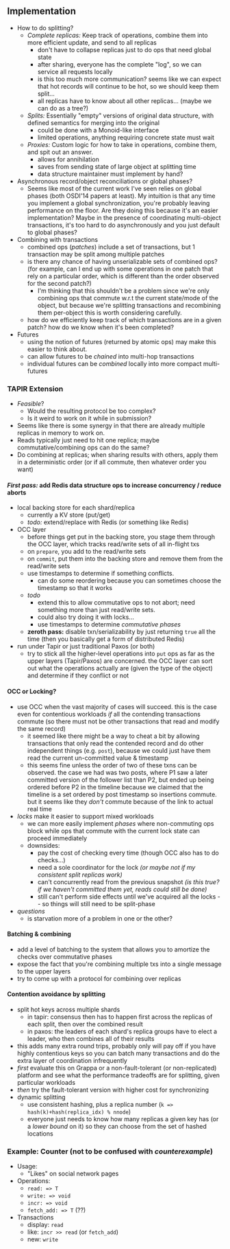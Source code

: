 ## Implementation

- How to do splitting?
    - *Complete replicas:* Keep track of operations, combine them into more efficient update, and send to all replicas
        - don't have to collapse replicas just to do ops that need global state
        - after sharing, everyone has the complete "log", so we can service all requests locally
        - is this too much more communication? seems like we can expect that hot records will continue to be hot, so we should keep them split...
        - all replicas have to know about all other replicas... (maybe we can do as a tree?)
    - *Splits:* Essentially "empty" versions of original data structure, with defined semantics for merging into the original
        - could be done with a Monoid-like interface
        - limited operations, anything requiring concrete state must wait
    - *Proxies:* Custom logic for how to take in operations, combine them, and spit out an answer.
        - allows for annihilation
        - saves from sending state of large object at splitting time
        - data structure maintainer must implement by hand?
- Asynchronous record/object reconciliations or global phases?
    - Seems like most of the current work I've seen relies on global phases (both OSDI'14 papers at least). My intuition is that any time you implement a global synchronization, you're probably leaving performance on the floor. Are they doing this because it's an easier implementation? Maybe in the presence of coordinating multi-object transactions, it's too hard to do asynchronously and you just default to global phases?
- Combining with transactions
    - combined ops (*patches*) include a set of transactions, but 1 transaction may be split among multiple patches
    - is there any chance of having unserializable sets of combined ops? (for example, can I end up with some operations in one patch that rely on a particular order, which is different than the order observed for the second patch?)
        - I'm thinking that this shouldn't be a problem since we're only combining ops that commute w.r.t the current state/mode of the object, but because we're splitting transactions and recombining them per-object this is worth considering carefully. 
	- how do we efficiently keep track of which transactions are in a given patch? how do we know when it's been completed?
- Futures
    - using the notion of futures (returned by atomic ops) may make this easier to think about.
    - can allow futures to be *chained* into multi-hop transactions
    - individual futures can be *combined* locally into more compact multi-futures

### TAPIR Extension
- *Feasible*?
    - Would the resulting protocol be too complex?
    - Is it weird to work on it while in submission?
- Seems like there is some synergy in that there are already multiple replicas in memory to work on.
- Reads typically just need to hit one replica; maybe commutative/combining ops can do the same?
- Do combining at replicas; when sharing results with others, apply them in a deterministic order (or if all commute, then whatever order you want)

#### *First pass:* add Redis data structure ops to increase concurrency / reduce aborts
- local backing store for each shard/replica
    - currently a KV store (put/get)
    - *todo:* extend/replace with Redis (or something like Redis)
- OCC layer
    - before things get put in the backing store, you stage them through the OCC layer, which tracks read/write sets of all in-flight txs
    - on `prepare`, you add to the read/write sets
    - on `commit`, put them into the backing store and remove them from the read/write sets
    - use timestamps to determine if something conflicts.
        - can do some reordering because you can sometimes choose the timestamp so that it works
    - *todo*
        - extend this to allow commutative ops to not abort; need something more than just read/write sets.
        - could also try doing it with locks...
        - use timestamps to determine *commutative phases* 
    - **zeroth pass:** disable txn/serializability by just returning `true` all the time (then you basically get a form of distributed Redis)
- run under Tapir or just traditional Paxos (or both)
    - try to stick all the higher-level operations into `put` ops as far as the upper layers (Tapir/Paxos) are concerned. the OCC layer can sort out what the operations actually are (given the type of the object) and determine if they conflict or not

#### OCC or Locking?
- use OCC when the vast majority of cases will succeed. this is the case even for contentious workloads *if* all the contending transactions commute (so there must not be other transactions that read and modify the same record)
  - it seemed like there might be a way to cheat a bit by allowing transactions that only read the contended record and do other independent things (e.g. `post`), because we could just have them read the current un-committed value & timestamp
  - this seems fine unless the order of two of these txns can be observed. the case we had was two posts, where P1 saw a later committed version of the follower list than P2, but ended up being ordered before P2 in the timeline because we claimed that the timeline is a set ordered by post timestamp so insertions commute. but it seems like they *don't* commute because of the link to actual real time
- *locks* make it easier to support mixed workloads
  - we can more easily implement *phases* where non-commuting ops block while ops that commute with the current lock state can proceed immediately
  - downsides:
    -  pay the cost of checking every time (though OCC also has to do checks...)
    -  need a sole coordinator for the lock *(or maybe not if my consistent split replicas work)*
    -  can't concurrently read from the previous snapshot *(is this true? if we haven't committed them yet, reads could still be done)*
    -  still can't perform side effects until we've acquired all the locks -- so things will still need to be split-phase
- *questions*
  - is starvation more of a problem in one or the other?



#### Batching & combining
- add a level of batching to the system that allows you to amortize the checks over commutative phases
- expose the fact that you're combining multiple txs into a single message to the upper layers
- try to come up with a protocol for combining over replicas

#### Contention avoidance by splitting
- split hot keys across multiple shards
    - in tapir: consensus then has to happen first across the replicas of each split, then over the combined result
    - in paxos: the leaders of each shard's replica groups have to elect a leader, who then combines all of their results
- this adds many extra round trips, probably only will pay off if you have highly contentious keys so you can batch many transactions and do the extra layer of coordination infrequently
- *first* evaluate this on Grappa or a non-fault-tolerant (or non-replicated) platform and see what the performance tradeoffs are for splitting, given particular workloads
- *then* try the fault-tolerant version with higher cost for synchronizing
- dynamic splitting
    - use consistent hashing, plus a replica number (`k => hash(k)+hash(replica_idx) % nnode`)
    - everyone just needs to know how many replicas a given key has (or a *lower bound* on it) so they can choose from the set of hashed locations

### Example: Counter (not to be confused with *counterexample*)
- Usage:
    - "Likes" on social network pages
- Operations:
    - `read: => T`
    - `write: => void`
    - `incr: => void`
    - `fetch_add: => T` (??)
- Transactions
    - display: `read`
    - like: `incr >> read` (or `fetch_add`)
    - new: `write`

